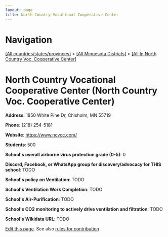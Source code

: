 ```yaml
---
layout: page
title: North Country Vocational Cooperative Center
---
```

# Navigation

[[All countries/states/provinces]](../../..) > [[All Minnesota Districts]](../..) > [[All In North Country Voc. Cooperative Center]](..)

# North Country Vocational Cooperative Center (North Country Voc. Cooperative Center)

**Address**: 1850 White Pine Dr, Chisholm, MN 55719

**Phone**: (218) 254-5181

**Website**: <https://www.ncvcc.com/>

**Students**: 500

**School's overall airborne virus protection grade (0-5)**: 0

**Discord, Facebook, or WhatsApp group for discovery/advocacy for THIS school**: TODO

**School's policy on Ventilation**: TODO

**School's Ventilation Work Completion**: TODO

**School's Air-Purification**: TODO

**School's CO2 monitoring to actively drive ventilation and filtration**: TODO

**School's Wikidata URL**: TODO


[Edit this page](https://github.com/ventilate-schools/MN/edit/main/./North_Country_Voc._Cooperative_Center/North_Country_Vocational_Cooperative_Center.md). See also [rules for contribution](../../../contribution-rules/)